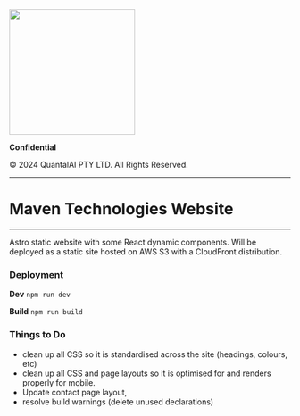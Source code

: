 <img src="https://s3.ap-southeast-2.amazonaws.com/quantal.ai/quantalAI_logo_dev.png" width=225>

**Confidential**

© 2024 QuantalAI PTY LTD. All Rights Reserved.

---

# Maven Technologies Website
---
Astro static website with some React dynamic components. Will be deployed as a static site hosted on AWS S3 with a CloudFront distribution.


### Deployment
**Dev**
`npm run dev`

**Build**
`npm run build`

### Things to Do
- clean up all CSS so it is standardised across the site (headings, colours, etc)
- clean up all CSS and page layouts so it is optimised for and renders properly for mobile.
- Update contact page layout, 
- resolve build warnings (delete unused declarations)

